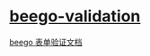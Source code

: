 # [beego-validation](https://github.com/astaxie/beego/tree/master/validation)

[beego 表单验证文档](https://beego.me/docs/mvc/controller/validation.md)
